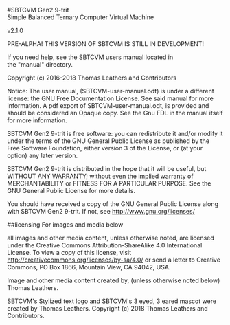 #SBTCVM Gen2 9-trit      
Simple Balanced Ternary Computer Virtual Machine     
     
v2.1.0     
    
PRE-ALPHA! THIS VERSION OF SBTCVM IS STILL IN DEVELOPMENT!    
     
If you need help, see the SBTCVM users manual located in     
the "manual" directory.     
     
Copyright (c) 2016-2018 Thomas Leathers and Contributors 

Notice: The user manual, (SBTCVM-user-manual.odt) is under a different license:
the GNU Free Documentation License. See said manual for more information.
A pdf export of SBTCVM-user-manual.odt, is provided and should be considered
an Opaque copy. See the Gnu FDL in the manual itself for more information.

  SBTCVM Gen2 9-trit is free software: you can redistribute it and/or modify
  it under the terms of the GNU General Public License as published by
  the Free Software Foundation, either version 3 of the License, or
  (at your option) any later version.
  
  SBTCVM Gen2 9-trit is distributed in the hope that it will be useful,
  but WITHOUT ANY WARRANTY; without even the implied warranty of
  MERCHANTABILITY or FITNESS FOR A PARTICULAR PURPOSE. See the
  GNU General Public License for more details.
 
  You should have received a copy of the GNU General Public License
  along with SBTCVM Gen2 9-trit. If not, see <http://www.gnu.org/licenses/>

##licensing For images and media below

all images and other media content, unless otherwise noted,
are licensed under the Creative Commons Attribution-ShareAlike 4.0
International License. To view a copy of this license, visit
http://creativecommons.org/licenses/by-sa/4.0/ or send a letter to
Creative Commons, PO Box 1866, Mountain View, CA 94042, USA.

Image and other media content created by, (unless otherwise noted below) Thomas Leathers.

SBTCVM's Stylized text logo and SBTCVM's 3 eyed, 3 eared mascot were created by Thomas Leathers.
Copyright (c) 2018 Thomas Leathers and Contributors.
